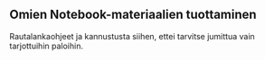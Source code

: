 ## Omien Notebook-materiaalien tuottaminen

Rautalankaohjeet ja kannustusta siihen, ettei tarvitse jumittua vain tarjottuihin paloihin.
